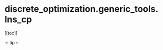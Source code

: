 # discrete_optimization.generic_tools.lns_cp

[[toc]]

::: tip
<skdecide-summary></skdecide-summary>
:::

